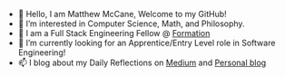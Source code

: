 
- 👋 Hello, I am Matthew McCane, Welcome to my GitHub!
- 👀 I’m interested in Computer Science, Math, and Philosophy.
- 🌱 I am a Full Stack Engineering Fellow @ [Formation](https://formation.dev)
- 💞️ I’m currently looking for an Apprentice/Entry Level role in Software Engineering!
- 📫 I blog about my Daily Reflections on [Medium](https://medium.com/@DakuwoN) and [Personal blog](https://matthewmccane.blogspot.com)




